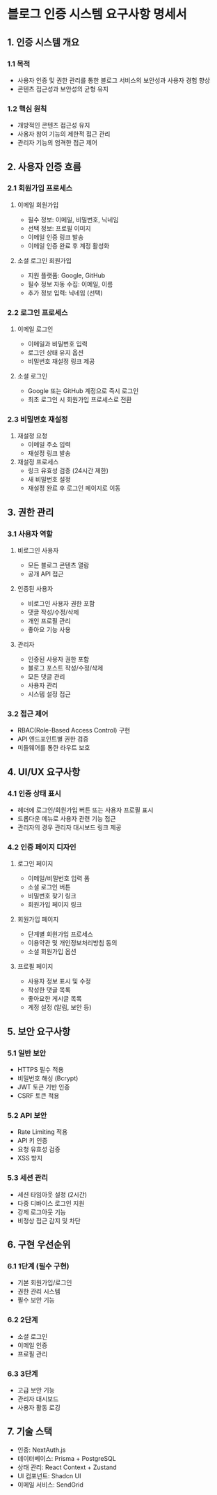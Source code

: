 # 블로그 인증 시스템 요구사항 명세서

## 1. 인증 시스템 개요

### 1.1 목적
- 사용자 인증 및 권한 관리를 통한 블로그 서비스의 보안성과 사용자 경험 향상
- 콘텐츠 접근성과 보안성의 균형 유지

### 1.2 핵심 원칙
- 개방적인 콘텐츠 접근성 유지
- 사용자 참여 기능의 제한적 접근 관리
- 관리자 기능의 엄격한 접근 제어

## 2. 사용자 인증 흐름

### 2.1 회원가입 프로세스
1. 이메일 회원가입
   - 필수 정보: 이메일, 비밀번호, 닉네임
   - 선택 정보: 프로필 이미지
   - 이메일 인증 링크 발송
   - 이메일 인증 완료 후 계정 활성화

2. 소셜 로그인 회원가입
   - 지원 플랫폼: Google, GitHub
   - 필수 정보 자동 수집: 이메일, 이름
   - 추가 정보 입력: 닉네임 (선택)

### 2.2 로그인 프로세스
1. 이메일 로그인
   - 이메일과 비밀번호 입력
   - 로그인 상태 유지 옵션
   - 비밀번호 재설정 링크 제공

2. 소셜 로그인
   - Google 또는 GitHub 계정으로 즉시 로그인
   - 최초 로그인 시 회원가입 프로세스로 전환

### 2.3 비밀번호 재설정
1. 재설정 요청
   - 이메일 주소 입력
   - 재설정 링크 발송
2. 재설정 프로세스
   - 링크 유효성 검증 (24시간 제한)
   - 새 비밀번호 설정
   - 재설정 완료 후 로그인 페이지로 이동

## 3. 권한 관리

### 3.1 사용자 역할
1. 비로그인 사용자
   - 모든 블로그 콘텐츠 열람
   - 공개 API 접근

2. 인증된 사용자
   - 비로그인 사용자 권한 포함
   - 댓글 작성/수정/삭제
   - 개인 프로필 관리
   - 좋아요 기능 사용

3. 관리자
   - 인증된 사용자 권한 포함
   - 블로그 포스트 작성/수정/삭제
   - 모든 댓글 관리
   - 사용자 관리
   - 시스템 설정 접근

### 3.2 접근 제어
- RBAC(Role-Based Access Control) 구현
- API 엔드포인트별 권한 검증
- 미들웨어를 통한 라우트 보호

## 4. UI/UX 요구사항

### 4.1 인증 상태 표시
- 헤더에 로그인/회원가입 버튼 또는 사용자 프로필 표시
- 드롭다운 메뉴로 사용자 관련 기능 접근
- 관리자의 경우 관리자 대시보드 링크 제공

### 4.2 인증 페이지 디자인
1. 로그인 페이지
   - 이메일/비밀번호 입력 폼
   - 소셜 로그인 버튼
   - 비밀번호 찾기 링크
   - 회원가입 페이지 링크

2. 회원가입 페이지
   - 단계별 회원가입 프로세스
   - 이용약관 및 개인정보처리방침 동의
   - 소셜 회원가입 옵션

3. 프로필 페이지
   - 사용자 정보 표시 및 수정
   - 작성한 댓글 목록
   - 좋아요한 게시글 목록
   - 계정 설정 (알림, 보안 등)

## 5. 보안 요구사항

### 5.1 일반 보안
- HTTPS 필수 적용
- 비밀번호 해싱 (Bcrypt)
- JWT 토큰 기반 인증
- CSRF 토큰 적용

### 5.2 API 보안
- Rate Limiting 적용
- API 키 인증
- 요청 유효성 검증
- XSS 방지

### 5.3 세션 관리
- 세션 타임아웃 설정 (2시간)
- 다중 디바이스 로그인 지원
- 강제 로그아웃 기능
- 비정상 접근 감지 및 차단

## 6. 구현 우선순위

### 6.1 1단계 (필수 구현)
- 기본 회원가입/로그인
- 권한 관리 시스템
- 필수 보안 기능

### 6.2 2단계
- 소셜 로그인
- 이메일 인증
- 프로필 관리

### 6.3 3단계
- 고급 보안 기능
- 관리자 대시보드
- 사용자 활동 로깅

## 7. 기술 스택
- 인증: NextAuth.js
- 데이터베이스: Prisma + PostgreSQL
- 상태 관리: React Context + Zustand
- UI 컴포넌트: Shadcn UI
- 이메일 서비스: SendGrid
